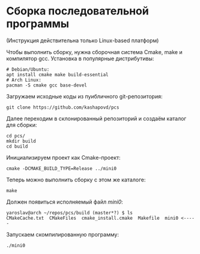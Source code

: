 # Сборка последовательной программы

(Инструкция действительна только Linux-based платформ)

Чтобы выполнить сборку, нужна сборочная система Cmake, make и компилятор gcc. Установка в популярные дистрибутивы:
```
# Debian/Ubuntu:
apt install cmake make build-essential
# Arch Linux:
pacman -S cmake gcc base-devel
```
Загружаем исходные коды из пуибличного git-репозитория:
``` 
git clone https://github.com/kashapovd/pcs
```
Далее переходим в склонированный репозиторий и создаём каталог для сборки:
```
cd pcs/
mkdir build
cd build
```
Инициализируем проект как Cmake-проект:
```
cmake -DCMAKE_BUILD_TYPE=Release ../mini0
```
Теперь можно выполнить сборку с этом же каталоге:
```
make
```
Должен появиться исполняемый файл _mini0_:
```
yaroslav@arch ~/repos/pcs/build (master*?) $ ls
CMakeCache.txt  CMakeFiles  cmake_install.cmake  Makefile  mini0 <-----
```
Запускаем скомпилированную программу:
```
./mini0
```
